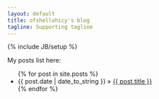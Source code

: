 ```yaml
---
layout: default
title: ofshellohicy's blog
tagline: Supporting tagline
---
```

{% include JB/setup %}

My posts list here:

<ul class="posts">
  {% for post in site.posts %}
    <li><span>{{ post.date | date_to_string }}</span> &raquo; <a href="{{ BASE_PATH }}{{ post.url }}">{{ post.title }}</a></li>
  {% endfor %}
</ul>

